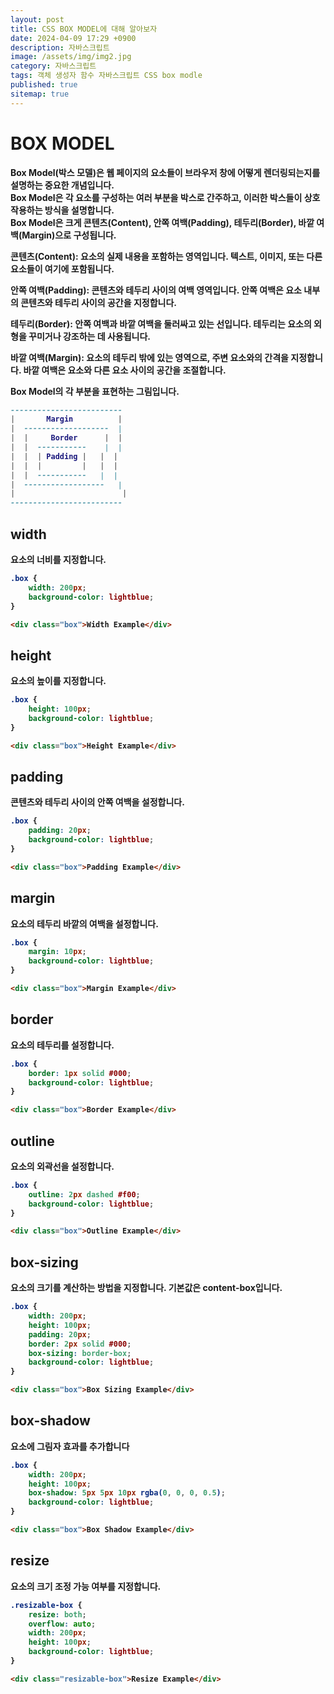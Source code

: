 ```yaml
---
layout: post
title: CSS BOX MODEL에 대해 알아보자
date: 2024-04-09 17:29 +0900
description: 자바스크립트
image: /assets/img/img2.jpg
category: 자바스크립트
tags: 객체 생성자 함수 자바스크립트 CSS box modle
published: true
sitemap: true
---
```


# BOX MODEL
<b>Box Model(박스 모델)은 웹 페이지의 요소들이 브라우저 창에 어떻게 렌더링되는지를 설명하는 중요한 개념입니다.<br>
<b>Box Model은 각 요소를 구성하는 여러 부분을 박스로 간주하고, 이러한 박스들이 상호작용하는 방식을 설명합니다.<br>
<b>Box Model은 크게 콘텐츠(Content), 안쪽 여백(Padding), 테두리(Border), 바깥 여백(Margin)으로 구성됩니다.<br>

콘텐츠(Content):
요소의 실제 내용을 포함하는 영역입니다. 텍스트, 이미지, 또는 다른 요소들이 여기에 포함됩니다.

안쪽 여백(Padding):
콘텐츠와 테두리 사이의 여백 영역입니다. 안쪽 여백은 요소 내부의 콘텐츠와 테두리 사이의 공간을 지정합니다.

테두리(Border):
안쪽 여백과 바깥 여백을 둘러싸고 있는 선입니다. 테두리는 요소의 외형을 꾸미거나 강조하는 데 사용됩니다.

바깥 여백(Margin):
요소의 테두리 밖에 있는 영역으로, 주변 요소와의 간격을 지정합니다. 바깥 여백은 요소와 다른 요소 사이의 공간을 조절합니다.

Box Model의 각 부분을 표현하는 그림입니다.
````lua
-------------------------
|       Margin          |
|  -------------------  |
|  |     Border      |  |
|  |  -----------    |  |
|  |  | Padding |   |  |
|  |  |         |   |  |
|  |  -----------   |  |
|  ------------------   |
|                        |
-------------------------
````
## width
요소의 너비를 지정합니다.
````css
.box {
    width: 200px;
    background-color: lightblue;
}
````
````html
<div class="box">Width Example</div>
````
## height
요소의 높이를 지정합니다.
````css
.box {
    height: 100px;
    background-color: lightblue;
}
````
````html
<div class="box">Height Example</div>
````
## padding
콘텐츠와 테두리 사이의 안쪽 여백을 설정합니다.
````css
.box {
    padding: 20px;
    background-color: lightblue;
}
````
````html
<div class="box">Padding Example</div>
````
## margin
요소의 테두리 바깥의 여백을 설정합니다.
````css
.box {
    margin: 10px;
    background-color: lightblue;
}
````
````html
<div class="box">Margin Example</div>
````
## border
요소의 테두리를 설정합니다.
````css
.box {
    border: 1px solid #000;
    background-color: lightblue;
}
````
````html
<div class="box">Border Example</div>
````
## outline
요소의 외곽선을 설정합니다.
````css
.box {
    outline: 2px dashed #f00;
    background-color: lightblue;
}
````
````html
<div class="box">Outline Example</div>
````
## box-sizing
요소의 크기를 계산하는 방법을 지정합니다. 기본값은 content-box입니다.
````css
.box {
    width: 200px;
    height: 100px;
    padding: 20px;
    border: 2px solid #000;
    box-sizing: border-box;
    background-color: lightblue;
}
````
````html
<div class="box">Box Sizing Example</div>
````
## box-shadow
요소에 그림자 효과를 추가합니다
````css
.box {
    width: 200px;
    height: 100px;
    box-shadow: 5px 5px 10px rgba(0, 0, 0, 0.5);
    background-color: lightblue;
}
````
````html
<div class="box">Box Shadow Example</div>
````
## resize
요소의 크기 조정 가능 여부를 지정합니다.
````css
.resizable-box {
    resize: both;
    overflow: auto;
    width: 200px;
    height: 100px;
    background-color: lightblue;
}
````
````html
<div class="resizable-box">Resize Example</div>
````

